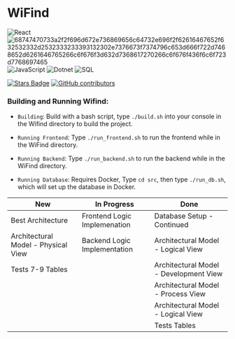 # WiFind

![React](https://img.shields.io/badge/react-darkblue?style=for-the-badge&logo=react&logoColor=%2361DBFB&link=https%3A%2F%2Fwww.google.com%2Furl%3Fsa%3Dt%26rct%3Dj%26q%3D%26esrc%3Ds%26source%3Dweb%26cd%3D%26cad%3Drja%26uact%3D8%26ved%3D2ahUKEwjtgYDO1oCFAxUaIUQIHV5rD3gQFnoECBcQAQ%26url%3Dhttps%253A%252F%252Freact.dev%252F%26usg%3DAOvVaw1tEjYYiD7LQlxO53dgjTHV%26opi%3D89978449)
![68747470733a2f2f696d672e736869656c64732e696f2f62616467652f632532332d2532333233393132302e7376673f7374796c653d666f722d7468652d6261646765266c6f676f3d632d7368617270266c6f676f436f6c6f723d7768697465](https://user-images.githubusercontent.com/113956397/223922160-3a8864b2-44ce-47c5-9a33-13ecae66d9bb.svg)
![JavaScript](https://img.shields.io/badge/javascript-orange?style=for-the-badge&logo=javascript)
![Dotnet](https://img.shields.io/badge/.NET-darkblue?style=for-the-badge&logo=dotnet&link=https%3A%2F%2Fwww.google.com%2Furl%3Fsa%3Dt%26rct%3Dj%26q%3D%26esrc%3Ds%26source%3Dweb%26cd%3D%26cad%3Drja%26uact%3D8%26ved%3D2ahUKEwik69Ks1YCFAxV3LkQIHU43AS8QFnoECBMQAQ%26url%3Dhttps%253A%252F%252Fdotnet.microsoft.com%252Fen-us%252F%26usg%3DAOvVaw11IVg-jth7EB7DUyQDipCa%26opi%3D89978449)
![SQL](https://img.shields.io/badge/sql-darkgreen?style=for-the-badge&logo=sql&link=https%3A%2F%2Fwww.google.com%2Furl%3Fsa%3Dt%26rct%3Dj%26q%3D%26esrc%3Ds%26source%3Dweb%26cd%3D%26cad%3Drja%26uact%3D8%26ved%3D2ahUKEwiOmf2y1oCFAxXYBEQIHWJPAxsQFnoECBUQAQ%26url%3Dhttps%253A%252F%252Fwww.mysql.com%252F%26usg%3DAOvVaw20c6IrMAtNC1A9NZPsDpWW%26opi%3D89978449)




<a href="https://github.com/tSigler2/WiFind_4350/stargazers"><img src="https://img.shields.io/github/stars/tSigler2/WiFind_4350?color=yellow" alt="Stars Badge"/></a> <a href="https://github.com/tSigler2/WiFind_4350/graphs/contributors"><img alt="GitHub contributors" src="https://img.shields.io/github/contributors-anon/tSigler2/WiFind_4350"></a>

### __Building and Running Wifind__:

- `Building`: Build with a bash script, type `./build.sh` into your console in the Wifind directory to build the project.

- `Running Frontend`: Type `./run_frontend.sh` to run the frontend while in the WiFind directory.

- `Running Backend`: Type `./run_backend.sh` to run the backend while in the WiFind directory.

- `Running Database`: Requires Docker, Type `cd src`, then type `./run_db.sh`, which will set up the database in Docker.

| New | In Progress | Done |
| --- | ----------- | ---- |
| Best Architecture | Frontend Logic Implemenation | Database Setup - Continued |
| Architectural Model - Physical View | Backend Logic Implementation | Architectural Model - Logical View |
| Tests 7-9 Tables |  | Architectural Model - Development View |
|  |  | Architectural Model - Process View |
|  |  | Architectural Model - Logical View |
|  |  | Tests Tables |
